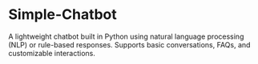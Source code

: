 # Simple-Chatbot
A lightweight chatbot built in Python using natural language processing (NLP) or rule-based responses. Supports basic conversations, FAQs, and customizable interactions.
